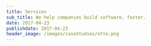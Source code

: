 ```yaml
---
title: Services
sub_title: We help companies build software, faster.
date: 2017-04-23
publishdate: 2017-04-23
header_image: /images/caseStudies/otto.png
---
```

